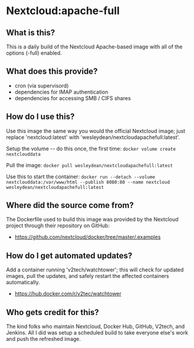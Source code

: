# Nextcloud:apache-full

## What is this?
This is a daily build of the Nextcloud Apache-based image with all of the options (-full) enabled.

## What does this provide?
* cron (via supervisord)
* dependencies for IMAP authentication
* dependencies for accessing SMB / CIFS shares

## How do I use this?
Use this image the same way you would the official Nextcloud image; just replace 'nextcloud:latest' with 'wesleydean/nextcloudapachefull:latest'.

Setup the volume -- do this once, the first time:
```docker volume create nextclouddata```

Pull the image:
```docker pull wesleydean/nextcloudapachefull:latest```

Use this to start the container:
```docker run --detach --volume nextclouddata:/var/www/html --publish 8080:80 --name nextcloud  wesleydean/nextcloudapachefull:latest```

## Where did the source come from?
The Dockerfile used to build this image was provided by the Nextcloud project through their repository on GitHub:

* https://github.com/nextcloud/docker/tree/master/.examples

## How do I get automated updates?
Add a container running 'v2tech/watchtower'; this will check for updated images, pull the updates, and safely restart the affected containers automatically.

* https://hub.docker.com/r/v2tec/watchtower

## Who gets credit for this?
The kind folks who maintain Nextcloud, Docker Hub, GitHub, V2tech, and Jenkins.  All I did was setup a scheduled build to take everyone else's work and push the refreshed image.
